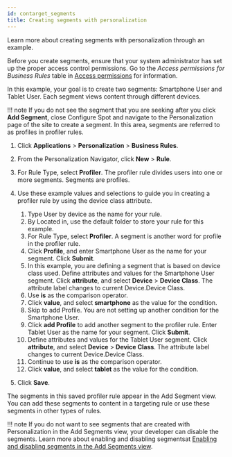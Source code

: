 ```yaml
---
id: contarget_segments
title: Creating segments with personalization
---
```


Learn more about creating segments with personalization through an example.

Before you create segments, ensure that your system administrator has set up the proper access control permissions. Go to the *Access permissions for Business Rules* table in [Access permissions](../../../../../deployment/manage/security/people/authorization/controlling_access/resources_roles/sec_acc_rights.md) for information.

In this example, your goal is to create two segments: Smartphone User and Tablet User. Each segment views content through different devices.

!!! note
    If you do not see the segment that you are seeking after you click **Add Segment**, close Configure Spot and navigate to the Personalization page of the site to create a segment. In this area, segments are referred to as profiles in profiler rules.

1.  Click **Applications** \> **Personalization** \> **Business Rules**.

2.  From the Personalization Navigator, click **New** \> **Rule**.

3.  For Rule Type, select **Profiler**. The profiler rule divides users into one or more segments. Segments are profiles.

4.  Use these example values and selections to guide you in creating a profiler rule by using the device class attribute.

    1.  Type User by device as the name for your rule.
    2.  By Located in, use the default folder to store your rule for this example.
    3.  For Rule Type, select **Profiler**. A segment is another word for profile in the profiler rule.
    4.  Click **Profile**, and enter Smartphone User as the name for your segment. Click **Submit**.
    5.  In this example, you are defining a segment that is based on device class used. Define attributes and values for the Smartphone User segment. Click **attribute**, and select **Device** \> **Device Class**. The attribute label changes to current Device.Device Class.
    6.  Use **is** as the comparison operator.
    7.  Click **value**, and select **smartphone** as the value for the condition.
    8.  Skip to add Profile. You are not setting up another condition for the Smartphone User.
    9.  Click **add Profile** to add another segment to the profiler rule. Enter Tablet User as the name for your segment. Click **Submit**.
    10. Define attributes and values for the Tablet User segment. Click **attribute**, and select **Device** \> **Device Class**. The attribute label changes to current Device.Device Class.
    11. Continue to use **is** as the comparison operator.
    12. Click **value**, and select **tablet** as the value for the condition.

5.  Click **Save**.


The segments in this saved profiler rule appear in the Add Segment view. You can add these segments to content in a targeting rule or use these segments in other types of rules.

!!! note
    If you do not want to see segments that are created with Personalization in the Add Segments view, your developer can disable the segments. Learn more about enabling and disabling segmentsat [Enabling and disabling segments in the Add Segments view](../../../site_prep_content_author/contarget_enable_disable_segments.md).

